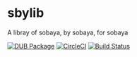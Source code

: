 # sbylib
A libray of sobaya, by sobaya, for sobaya

[![DUB Package](https://img.shields.io/dub/v/sbylib.svg)](https://code.dlang.org/packages/sbylib)
[![CircleCI](https://circleci.com/gh/Sobaya007/sbylib.svg?style=svg)](https://circleci.com/gh/Sobaya007/sbylib)
[![Build Status](https://travis-ci.org/Sobaya007/sbylib.svg?branch=master)](https://travis-ci.org/Sobaya007/sbylib)
